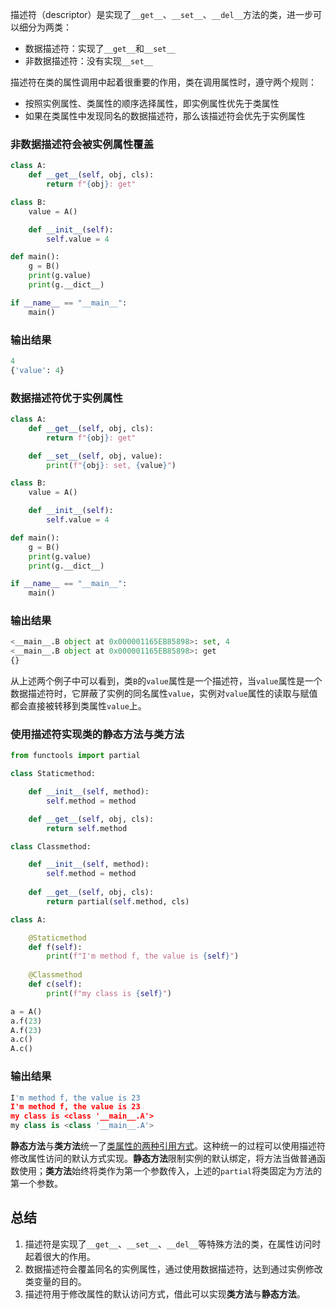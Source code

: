 描述符（descriptor）是实现了`__get__`、`__set__`、`__del__`方法的类，进一步可以细分为两类：

- 数据描述符：实现了`__get__`和`__set__`
- 非数据描述符：没有实现`__set__`

描述符在类的属性调用中起着很重要的作用，类在调用属性时，遵守两个规则：

- 按照实例属性、类属性的顺序选择属性，即实例属性优先于类属性
- 如果在类属性中发现同名的数据描述符，那么该描述符会优先于实例属性

### 非数据描述符会被实例属性覆盖

```python
class A:
    def __get__(self, obj, cls):
        return f"{obj}: get"

class B:
    value = A()

    def __init__(self):
        self.value = 4

def main():
    g = B()
    print(g.value)
    print(g.__dict__)

if __name__ == "__main__":
    main()
```

### 输出结果

```python
4
{'value': 4}
```

### 数据描述符优于实例属性

```python
class A:
    def __get__(self, obj, cls):
        return f"{obj}: get"

    def __set__(self, obj, value):
        print(f"{obj}: set, {value}")

class B:
    value = A()

    def __init__(self):
        self.value = 4

def main():
    g = B()
    print(g.value)
    print(g.__dict__)

if __name__ == "__main__":
    main()
```

### 输出结果

```python
<__main__.B object at 0x000001165EB85898>: set, 4
<__main__.B object at 0x000001165EB85898>: get
{}
```

从上述两个例子中可以看到，类`B`的`value`属性是一个描述符，当`value`属性是一个数据描述符时，它屏蔽了实例的同名属性`value`，实例对`value`属性的读取与赋值都会直接被转移到类属性`value`上。

### 使用描述符实现类的**静态方法**与**类方法**

```python
from functools import partial

class Staticmethod:

    def __init__(self, method):
        self.method = method

    def __get__(self, obj, cls):
        return self.method

class Classmethod:

    def __init__(self, method):
        self.method = method
    
    def __get__(self, obj, cls):
        return partial(self.method, cls)

class A:

    @Staticmethod
    def f(self):
        print(f"I'm method f, the value is {self}")
    
    @Classmethod
    def c(self):
        print(f"my class is {self}")

a = A()
a.f(23)
A.f(23)
a.c()
A.c()
```

### 输出结果

```python
I'm method f, the value is 23
I'm method f, the value is 23
my class is <class '__main__.A'>
my class is <class '__main__.A'>
```

**静态方法**与**类方法**统一了[类属性的两种引用方式](https://www.cnblogs.com/luoheng23/p/10989572.html)。这种统一的过程可以使用描述符修改属性访问的默认方式实现。**静态方法**限制实例的默认绑定，将方法当做普通函数使用；**类方法**始终将类作为第一个参数传入，上述的`partial`将类固定为方法的第一个参数。

## 总结

1. 描述符是实现了`__get__`、`__set__`、`__del__`等特殊方法的类，在属性访问时起着很大的作用。
2. 数据描述符会覆盖同名的实例属性，通过使用数据描述符，达到通过实例修改类变量的目的。
3. 描述符用于修改属性的默认访问方式，借此可以实现**类方法**与**静态方法**。